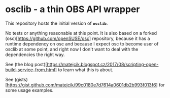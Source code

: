 osclib - a thin OBS API wrapper
===============================

This repository hosts the initial version of __`osclib`__.

No tests or anything reasonable at this point. It is also based on a forked
(osc)[https://github.com/openSUSE/osc] repository, because it has a runtime dependency
on osc and because I expect osc to become user of osclib at some point,
and right now I don't want to deal with the dependencies the right way.

See (the blog post)[https://matejcik.blogspot.cz/2017/08/scripting-open-build-service-from.html]
to learn what this is about.

See (gists)[https://gist.github.com/matejcik/99c0180e7d7614a0601db2b993f013f6]
for some usage examples.

